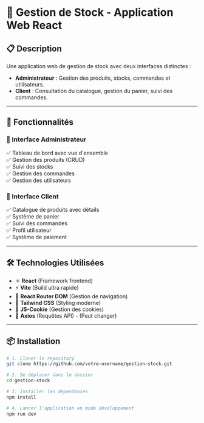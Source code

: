 # 🏪 Gestion de Stock - Application Web React

## 📋 Description
Une application web de gestion de stock avec deux interfaces distinctes :  
- **Administrateur** : Gestion des produits, stocks, commandes et utilisateurs.  
- **Client** : Consultation du catalogue, gestion du panier, suivi des commandes.  

---

## 🚀 Fonctionnalités

### 🔹 Interface Administrateur  
✅ Tableau de bord avec vue d'ensemble  
✅ Gestion des produits (CRUD)  
✅ Suivi des stocks  
✅ Gestion des commandes  
✅ Gestion des utilisateurs  

### 🔹 Interface Client  
✅ Catalogue de produits avec détails  
✅ Système de panier  
✅ Suivi des commandes  
✅ Profil utilisateur  
✅ Système de paiement  

---

## 🛠 Technologies Utilisées  
- ⚛️ **React** (Framework frontend)  
- ⚡ **Vite** (Build ultra rapide)  
- 🚦 **React Router DOM** (Gestion de navigation)  
- 🎨 **Tailwind CSS** (Styling moderne)  
- 🍪 **JS-Cookie** (Gestion des cookies)  
- 🔗 **Axios** (Requêtes API) - (Peut changer) 

---

## 📦 Installation  

```bash
# 1. Cloner le repository
git clone https://github.com/votre-username/gestion-stock.git

# 2. Se déplacer dans le dossier
cd gestion-stock

# 3. Installer les dépendances
npm install

# 4. Lancer l'application en mode développement
npm run dev
